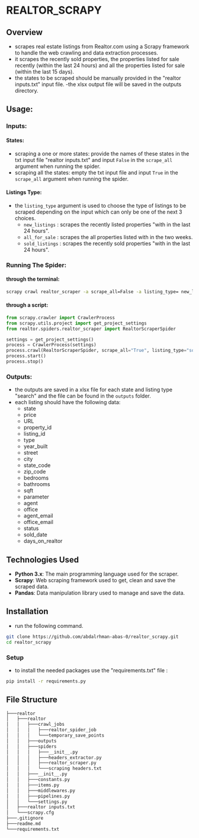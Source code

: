 # REALTOR_SCRAPY

## Overview

- scrapes real estate listings from Realtor.com using a Scrapy framework to handle the web crawling and data extraction processes.
- it scrapes the recently sold properties, the properties listed for sale recently (within the last 24 hours) and all the properties listed for sale (within the last 15 days).
- the states to be scraped should be manually provided in the "realtor inputs.txt" input file.
-the xlsx output file will be saved in the outputs directory.

## Usage:
### Inputs:
#### States:
- scraping a one or more states: provide the names of these states in the txt input file "realtor inputs.txt" and input `False` in the `scrape_all` argument when running the spider.
- scraping all the states: empty the txt input file and input `True` in the `scrape_all` argument when running the spider.

#### Listings Type:
- the `listing_type` argument is used to choose the type of listings to be scraped depending on the input which can only be one of the next 3 choices.
    - `new_listings` : scrapes the recently listed properties "with in the last 24 hours".
    - `all_for_sale` : scrapes the all properties listed with in the two weeks. 
    - `sold_listings` : scrapes the recently sold properties "with in the last 24 hours". 

### Running The Spider:
#### through the terminal:
```bash
scrapy crawl realtor_scraper -a scrape_all=False -a listing_type= new_listings
```
#### through a script:
```python
from scrapy.crawler import CrawlerProcess
from scrapy.utils.project import get_project_settings
from realtor.spiders.realtor_scraper import RealtorScraperSpider

settings = get_project_settings()
process = CrawlerProcess(settings)
process.crawl(RealtorScraperSpider, scrape_all="True", listing_type="sold_listings")
process.start()
process.stop()
```

### Outputs:
- the outputs are saved in a xlsx file for each state and listing type "search" and the file can be found in the `outputs` folder.
- each listing should have the following data:
    - state
    - price
    - URL
    - property_id
    - listing_id
    - type
    - year_built
    - street
    - city
    - state_code
    - zip_code
    - bedrooms
    - bathrooms
    - sqft
    - parameter
    - agent
    - office
    - agent_email
    - office_email
    - status
    - sold_date
    - days_on_realtor


## Technologies Used

- **Python 3.x**: The main programming language used for the scraper.
- **Scrapy**: Web scraping framework used to get, clean and save the scraped data.
- **Pandas**: Data manipulation library used to manage and save the data.

## Installation
- run the following command.
```bash
git clone https://github.com/abdalrhman-abas-0/realtor_scrapy.git
cd realtor_scrapy
```
### Setup
- to install the needed packages use the "requirements.txt" file :
```bash
pip install -r requirements.py
```

## File Structure

```bash
├───realtor
│   ├───realtor
│   │   ├───crawl_jobs
│   │   │   ├───realtor_spider_job
│   │   │   └───temporary_save_points
│   │   ├───outputs
│   │   ├───spiders
│   │   │   ├───__init__.py
│   │   │   ├───headers_extractor.py
│   │   │   ├───realtor_scraper.py
│   │   │   └───scraping headers.txt
│   │   ├───__init__.py
│   │   ├───constants.py
│   │   ├───items.py
│   │   ├───middlewares.py
│   │   ├───pipelines.py
│   │   └───settings.py
│   ├───realtor inputs.txt
│   └───scrapy.cfg
├───.gitignore
├───readme.md
└───requirements.txt
```